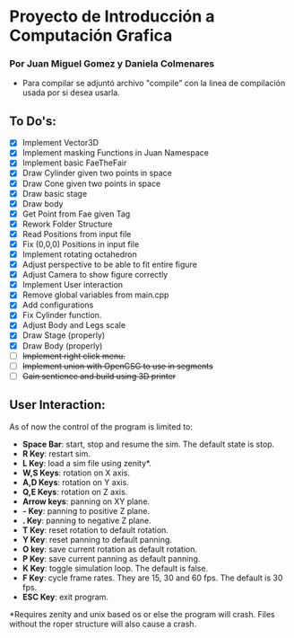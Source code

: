 # Proyecto de Introducción a Computación Grafica
### Por Juan Miguel Gomez y Daniela Colmenares

- Para compilar se adjuntó archivo "compile" con la linea de compilación usada por si desea usarla.

## To Do's:
- [X] Implement Vector3D
- [X] Implement masking Functions in Juan Namespace
- [X] Implement basic FaeTheFair
- [X] Draw Cylinder given two points in space
- [X] Draw Cone given two points in space
- [X] Draw basic stage
- [X] Draw body
- [X] Get Point from Fae given Tag
- [X] Rework Folder Structure
- [X] Read Positions from input file
- [X] Fix (0,0,0) Positions in input file
- [X] Implement rotating octahedron
- [X] Adjust perspective to be able to fit entire figure
- [X] Adjust Camera to show figure correctly
- [X] Implement User interaction
- [X] Remove global variables from main.cpp
- [X] Add configurations
- [X] Fix Cylinder function.
- [X] Adjust Body and Legs scale
- [X] Draw Stage (properly)
- [X] Draw Body (properly)
- [ ] ~~Implement right click menu.~~
- [ ] ~~Implement union with OpenCSG to use in segments~~
- [ ] ~~Gain sentience and build using 3D printer~~

## User Interaction:

   As of now the control of the program is limited to:
-  **Space Bar**: start, stop and resume the sim. The default state is stop.
-  **R Key**: restart sim.
-  **L Key**: load a sim file using zenity*.
-  **W,S Keys**: rotation on X axis.
-  **A,D Keys**: rotation on Y axis.
-  **Q,E Keys**: rotation on Z axis.
-  **Arrow keys**: panning on XY plane.
-  **- Key**: panning to positive Z plane.
-  **. Key**: panning to negative Z plane.
-  **T Key**: reset rotation to default rotation.
-  **Y Key**: reset panning to default panning.
-  **O key**: save current rotation as default rotation.
-  **P Key**: save current panning as default panning.
-  **K Key**: toggle simulation loop. The default is false.
-  **F Key**: cycle frame rates. They are 15, 30 and 60 fps. The default is 30 fps.
-  **ESC Key**: exit program.

*Requires zenity and unix based os or else the program will crash. Files without the roper structure will also cause a crash.

